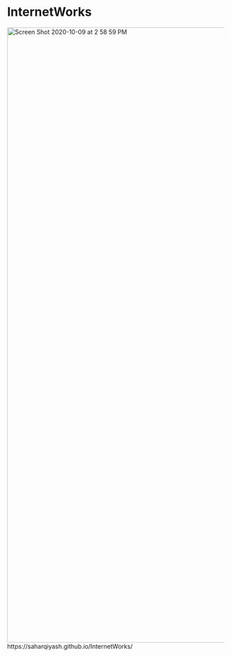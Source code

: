 # InternetWorks
<img width="1431" alt="Screen Shot 2020-10-09 at 2 58 59 PM" src="https://user-images.githubusercontent.com/71403347/95621728-2e8b5500-0a40-11eb-8e71-8644e37d97ad.png">
https://saharqiyash.github.io/InternetWorks/

